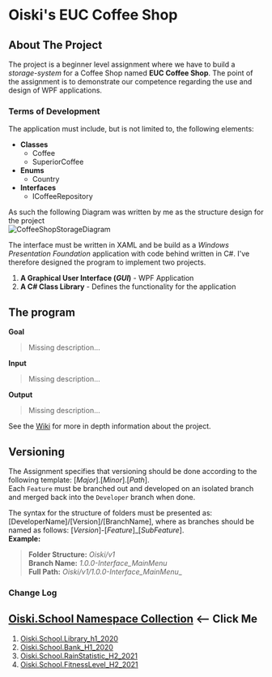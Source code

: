 ﻿# Oiski's EUC Coffee Shop

## About The Project
The project is a beginner level assignment where we have to build a _storage-system_ for a Coffee Shop named **EUC Coffee Shop**.
The point of the assignment is to demonstrate our competence regarding the use and design of WPF applications.

### Terms of Development
The application must include, but is not limited to, the following elements:
- **Classes**
  - Coffee
  - SuperiorCoffee
- **Enums**
  - Country
- **Interfaces**
  - ICoffeeRepository

As such the following Diagram was written by me as the structure design for the project\
![CoffeeShopStorageDiagram]()

The interface must be written in XAML and be build as a _Windows Presentation Foundation_ application with code behind written in C#.
I've therefore designed the program to implement two projects.
 1. **A Graphical User Interface (_GUI_)** - WPF Application
 2. **A C# Class Library** - Defines the functionality for the application
    
## The program
**Goal**
> Missing description...

**Input**
> Missing description...

**Output**
> Missing description...

See the [Wiki](https://github.com/Mike-Mortensen-Portfolio/Oiski.School.EUCCoffeeShop_H2_2021/wiki) for more in depth information about the project.

## Versioning
The Assignment specifies that versioning should be done according to the following template: [_Major_].[_Minor_].[_Path_].\
Each `Feature` must be branched out and developed on an isolated branch and merged back into the `Developer` branch when done.

The syntax for the structure of folders must be presented as: [DeveloperName]/[Version]/[BranchName], where as branches should be named as follows: [*Version*]-[*Feature*]_[*SubFeature*].\
**Example:**
>**Folder Structure:** _Oiski/v1_ \
>**Branch Name:** _1.0.0-Interface_MainMenu_ \
>**Full Path:** _Oiski/v1/1.0.0-Interface_MainMenu__

### Change Log

## [Oiski.School Namespace Collection](https://github.com/Mike-Mortensen-Portfolio) <-- Click Me
1. [Oiski.School.Library_h1_2020](https://github.com/ZhakalenDk/Oiski.School.Library_H1_2020)
2. [Oiski.School.Bank_H1_2020](https://github.com/ZhakalenDk/Oiski.School.Bank_H1_2020)
3. [Oiski.School.RainStatistic_H2_2021](https://github.com/ZhakalenDk/Oiski.School.RainStatistic_H2_2021)
4. [Oiski.School.FitnessLevel_H2_2021](https://github.com/ZhakalenDk/Oiski.School.FitnessLevel_H2_2021)
